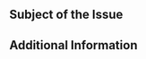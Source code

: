 <!--It is not necessary to remove the comments as they do not appear in the issue description.-->

<!--
Checklist before you create PR:
- Add matching labels (Priority and Type labels)
- If it is a user story, then use another format below. Look at issue #6
- Else, link to user story if applicable
-->

## Subject of the Issue
<!--What is the issue about? Link to user story if applicable with #{id}.-->

## Additional Information
<!--
Suggestion:
- Expected and current behaviour
- How to reproduce issue in a bullet point list
- Screenshots
-->
